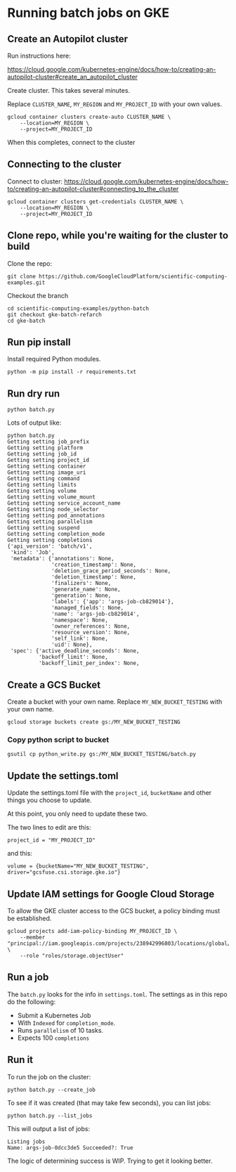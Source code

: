 # Running batch jobs on GKE

## Create an Autopilot cluster
Run instructions here:

https://cloud.google.com/kubernetes-engine/docs/how-to/creating-an-autopilot-cluster#create_an_autopilot_cluster

Create cluster. This takes several minutes.

Replace `CLUSTER_NAME`, `MY_REGION` and `MY_PROJECT_ID` with your own values.

```
gcloud container clusters create-auto CLUSTER_NAME \
    --location=MY_REGION \
    --project=MY_PROJECT_ID
```

When this completes, connect to the cluster

## Connecting to the cluster

Connect to cluster: https://cloud.google.com/kubernetes-engine/docs/how-to/creating-an-autopilot-cluster#connecting_to_the_cluster
```
gcloud container clusters get-credentials CLUSTER_NAME \
    --location=MY_REGION \
    --project=MY_PROJECT_ID
```
## Clone repo, while you're waiting for the cluster to build
Clone the repo:

```
git clone https://github.com/GoogleCloudPlatform/scientific-computing-examples.git
```
Checkout the branch
```
cd scientific-computing-examples/python-batch
git checkout gke-batch-refarch
cd gke-batch
```

## Run pip install
Install required Python modules.
```
python -m pip install -r requirements.txt
```

## Run dry run
```
python batch.py
```
Lots of output like:
```
python batch.py 
Getting setting job_prefix
Getting setting platform
Getting setting job_id
Getting setting project_id
Getting setting container
Getting setting image_uri
Getting setting command
Getting setting limits
Getting setting volume
Getting setting volume_mount
Getting setting service_account_name
Getting setting node_selector
Getting setting pod_annotations
Getting setting parallelism
Getting setting suspend
Getting setting completion_mode
Getting setting completions
{'api_version': 'batch/v1',
 'kind': 'Job',
 'metadata': {'annotations': None,
              'creation_timestamp': None,
              'deletion_grace_period_seconds': None,
              'deletion_timestamp': None,
              'finalizers': None,
              'generate_name': None,
              'generation': None,
              'labels': {'app': 'args-job-cb829014'},
              'managed_fields': None,
              'name': 'args-job-cb829014',
              'namespace': None,
              'owner_references': None,
              'resource_version': None,
              'self_link': None,
              'uid': None},
 'spec': {'active_deadline_seconds': None,
          'backoff_limit': None,
          'backoff_limit_per_index': None,
```

## Create a GCS Bucket 
Create a bucket with your own name. Replace `MY_NEW_BUCKET_TESTING` with your own name.
```
gcloud storage buckets create gs:/MY_NEW_BUCKET_TESTING
```

### Copy python script to bucket
```
gsutil cp python_write.py gs:/MY_NEW_BUCKET_TESTING/batch.py
```

## Update the settings.toml 

Update the settings.toml file with the `project_id`, `bucketName` and 
other things you choose to update. 

At this point, you only need to update these two.

The two lines to edit are this:
```
project_id = "MY_PROJECT_ID"
```
and this:
```
volume = {bucketName="MY_NEW_BUCKET_TESTING", driver="gcsfuse.csi.storage.gke.io"}
```
## Update IAM settings for Google Cloud Storage

To allow the GKE cluster access to the GCS bucket, a policy binding must be established.

```
gcloud projects add-iam-policy-binding MY_PROJECT_ID \
    --member "principal://iam.googleapis.com/projects/238942996803/locations/global/workloadIdentityPools/MY_PROJECT_ID.svc.id.goog/subject/ns/default/sa/default" \
    --role "roles/storage.objectUser"
```

## Run a job
The `batch.py` looks for the info in `settings.toml`. The settings as 
in this repo do the following:

* Submit a Kubernetes Job
* With `Indexed` for `completion_mode`.
* Runs `parallelism` of 10 tasks.
* Expects 100 `completions`

## Run it
To run the job on the cluster:
```
python batch.py --create_job
```

To see if it was created (that may take few seconds),
you can list jobs:
```
python batch.py --list_jobs
```
This will output a list of jobs:
```
Listing jobs
Name: args-job-0dcc3de5 Succeeded?: True
```

The logic of determining success is WIP. Trying to get it looking better.



